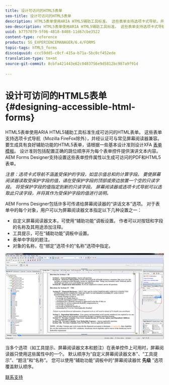 ```yaml
---
title: 设计可访问的HTML5表单
seo-title: 设计可访问的HTML5表单
description: HTML5表单使用ARIA HTML5辅助工具标准。 这些表单支持选项卡式导航，并经过认证可与常见屏幕阅读器兼容。
seo-description: HTML5表单使用ARIA HTML5辅助工具标准。 这些表单支持选项卡式导航，并经过认证可与常见屏幕阅读器兼容。
uuid: b7757079-5f06-4818-8488-11d67cbe3522
content-type: reference
products: SG_EXPERIENCEMANAGER/6.4/FORMS
topic-tags: hTML5_forms
discoiquuid: ccc59dd5-c0cf-415a-b71a-5bc0cf452ede
translation-type: tm+mt
source-git-commit: 8cbfa421443e62c0483756e9d5812bc987a9f91d

---
```



# 设计可访问的HTML5表单 {#designing-accessible-html-forms}

HTML5表单使用ARIA HTML5辅助工具标准生成可访问的HTML表单。 这些表单支持选项卡式导航（Mozilla FireFox除外），并经认证可与常见屏幕阅读器兼容。 要生成具有良好辅助功能的HTML5表单，请根据一些基本设计准则设计XFA [表单模板](/help/forms/using/best-practices-for-html5-forms.md)。 设计准则包括配置正确的跳位顺序并为每个表单控件提供演讲文本内容。 AEM Forms Designer支持设置这些表单控件属性以生成可访问的PDF和HTML5表单。

*注意：选项卡式导航不涵盖受保护的字段，如显示值总和的计算字段。 要使屏幕阅读器读取受保护字段的值，请在受保护字段的顶部或旁边放置一个空的只读字段。 将受保护字段的值指定到新的只读字段。 屏幕阅读器或选项卡式导航可以选取此只读字段，并将其作为受保护字段的值进行说明。*

AEM Forms Designer包括许多可传递给屏幕阅读器的“讲话文本”选项。 对于表单中的每个对象，用户可以为屏幕阅读器文本指定以下几种设置之一：

* 自定义屏幕阅读器文本，可使用“辅助功能”调板设置。 作者可以对按钮和字段的名称及其用途添加注释。
* 工具提示，可在“辅助功能”调板中设置。
* 表单中字段的题注。
* 对象的名称，在“绑定”选项卡的“名称”选项中指定。

![辅助功能](assets/accessibility.png)

当多个选项（如工具提示、屏幕阅读器文本和题注）在表单控件上可用时，屏幕阅读器只使用这些属性中的一个。 默认顺序为“自定义屏幕阅读器文本”、“工具提示”、“题注”和“名称”。 您可以使用“辅助功能”调板中的“屏幕阅读器优 **先级** ”选项覆盖默认顺序。

[联系支持](https://www.adobe.com/account/sign-in.supportportal.html)
